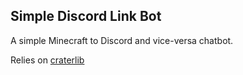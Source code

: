 ## Simple Discord Link Bot

A simple Minecraft to Discord and vice-versa chatbot.

Relies on [craterlib](https://github.com/firstdarkdev/craterlib/)